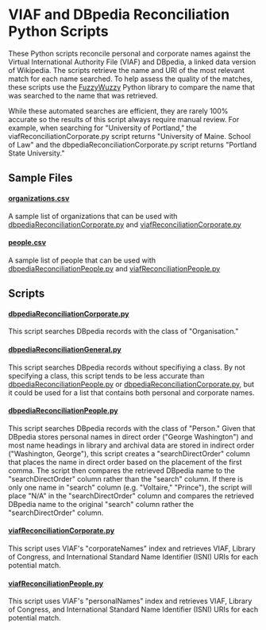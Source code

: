 # VIAF and DBpedia Reconciliation Python Scripts
These Python scripts reconcile personal and corporate names against the Virtual International Authority File (VIAF) and DBpedia, a linked data version of Wikipedia. The scripts retrieve the name and URI of the most relevant match for each name searched. To help assess the quality of the matches, these scripts use the [FuzzyWuzzy](http://chairnerd.seatgeek.com/fuzzywuzzy-fuzzy-string-matching-in-python/) Python library to compare the name that was searched to the name that was retrieved.

While these automated searches are efficient, they are rarely 100% accurate so the results of this script always require manual review. For example, when searching for "University of Portland," the viafReconciliationCorporate.py script returns "University of Maine. School of Law" and the dbpediaReconciliationCorporate.py script returns "Portland State University."

## Sample Files

#### [organizations.csv](organizations.csv)
A sample list of organizations that can be used with [dbpediaReconciliationCorporate.py](dbpediaReconciliationCorporate.py) and [viafReconciliationCorporate.py](viafReconciliationCorporate.py)

#### [people.csv](people.csv)
A sample list of people that can be used with [dbpediaReconciliationPeople.py](dbpediaReconciliationPeople.py) and [viafReconciliationPeople.py](viafReconciliationPeople.py)

## Scripts

#### [dbpediaReconciliationCorporate.py](dbpediaReconciliationCorporate.py)
This script searches DBpedia records with the class of "Organisation."

#### [dbpediaReconciliationGeneral.py](dbpediaReconciliationGeneral.py)
This script searches DBpedia records without specifiying a class. By not specifying a class, this script tends to be less accurate than [dbpediaReconciliationPeople.py](dbpediaReconciliationPeople.py) or [dbpediaReconciliationCorporate.py](dbpediaReconciliationCorporate.py), but it could be used for a list that contains both personal and corporate names.

#### [dbpediaReconciliationPeople.py](dbpediaReconciliationPeople.py)	
This script searches DBpedia records with the class of "Person." Given that DBpedia stores personal names in direct order ("George Washington") and most name headings in library and archival data are stored in indirect order ("Washington, George"), this script creates a "searchDirectOrder" column that places the name in direct order based on the placement of the first comma.  The script then compares the retrieved DBpedia name to the "searchDirectOrder" column rather than the "search" column. If there is only one name in "search" column (e.g. "Voltaire," "Prince"), the script will place "N/A" in the "searchDirectOrder" column and compares the retrieved DBpedia name to the original "search" column rather the "searchDirectOrder" column.

#### [viafReconciliationCorporate.py](viafReconciliationCorporate.py)
This script uses VIAF's "corporateNames" index and retrieves VIAF, Library of Congress, and International Standard Name Identifier (ISNI) URIs for each potential match.

#### [viafReconciliationPeople.py](viafReconciliationPeople.py)
This script uses VIAF's "personalNames" index and retrieves VIAF, Library of Congress, and International Standard Name Identifier (ISNI) URIs for each potential match.
